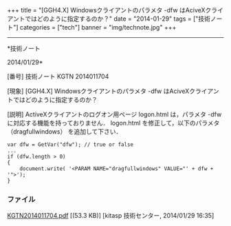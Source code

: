 ﻿+++
title = "[GGH4.X] Windowsクライアントのパラメタ -dfw はAciveXクライアントではどのように指定するのか？"
date = "2014-01-29"
tags = ["技術ノート"]
categories = ["tech"]
banner = "img/technote.jpg"
+++

-----------------------------------------------------------------------------------------------------------------------------

*技術ノート

2014/01/29*


[番号]
技術ノート KGTN 2014011704

[現象]
[GGH4.X] Windowsクライアントのパラメタ -dfw
はAciveXクライアントではどのように指定するのか？

[説明]
ActiveXクライアントのログオン用ページ logon.html は，パラメタ -dfw
に対応する機能を持っておりません． logon.html を修正して，以下のパラメタ
（dragfullwindows） を追加して下さい．

    var dfw = GetVar("dfw"); // true or false
    ...
    if (dfw.length > 0)
    {
        document.write( '<PARAM NAME="dragfullwindows" VALUE="' + dfw + '">');
    }


### ファイル

 
 


[KGTN2014011704.pdf](http://techreport.kitasp.net/attachments/download/1491/KGTN2014011704.pdf)
 [(53.3 KB)] [kitasp 技術センター, 2014/01/29
16:35]


 


 

